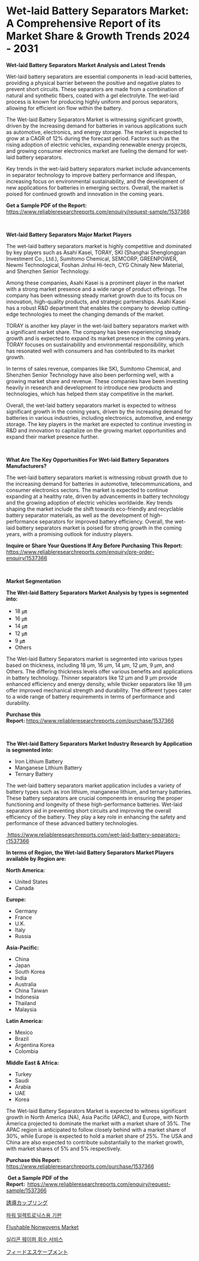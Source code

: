 <p><h1>Wet-laid Battery Separators Market: A Comprehensive Report of its Market Share & Growth Trends 2024 - 2031</h1></p><p><strong>Wet-laid Battery Separators Market Analysis and Latest Trends</strong></p>
<p><p>Wet-laid battery separators are essential components in lead-acid batteries, providing a physical barrier between the positive and negative plates to prevent short circuits. These separators are made from a combination of natural and synthetic fibers, coated with a gel electrolyte. The wet-laid process is known for producing highly uniform and porous separators, allowing for efficient ion flow within the battery.</p><p>The Wet-laid Battery Separators Market is witnessing significant growth, driven by the increasing demand for batteries in various applications such as automotive, electronics, and energy storage. The market is expected to grow at a CAGR of 12% during the forecast period. Factors such as the rising adoption of electric vehicles, expanding renewable energy projects, and growing consumer electronics market are fueling the demand for wet-laid battery separators.</p><p>Key trends in the wet-laid battery separators market include advancements in separator technology to improve battery performance and lifespan, increasing focus on environmental sustainability, and the development of new applications for batteries in emerging sectors. Overall, the market is poised for continued growth and innovation in the coming years.</p></p>
<p><strong>Get a Sample PDF of the Report:&nbsp;</strong> <a href="https://www.reliableresearchreports.com/enquiry/request-sample/1537366">https://www.reliableresearchreports.com/enquiry/request-sample/1537366</a></p>
<p>&nbsp;</p>
<p><strong>Wet-laid Battery Separators Major Market Players</strong></p>
<p><p>The wet-laid battery separators market is highly competitive and dominated by key players such as Asahi Kasei, TORAY, SKI (Shanghai Shenglongpan Investment Co., Ltd.), Sumitomo Chemical, SEMCORP, GREENPOWER, Newmi Technological, Foshan Jinhui Hi-tech, CYG Chinaly New Material, and Shenzhen Senior Technology.</p><p>Among these companies, Asahi Kasei is a prominent player in the market with a strong market presence and a wide range of product offerings. The company has been witnessing steady market growth due to its focus on innovation, high-quality products, and strategic partnerships. Asahi Kasei has a robust R&D department that enables the company to develop cutting-edge technologies to meet the changing demands of the market.</p><p>TORAY is another key player in the wet-laid battery separators market with a significant market share. The company has been experiencing steady growth and is expected to expand its market presence in the coming years. TORAY focuses on sustainability and environmental responsibility, which has resonated well with consumers and has contributed to its market growth.</p><p>In terms of sales revenue, companies like SKI, Sumitomo Chemical, and Shenzhen Senior Technology have also been performing well, with a growing market share and revenue. These companies have been investing heavily in research and development to introduce new products and technologies, which has helped them stay competitive in the market.</p><p>Overall, the wet-laid battery separators market is expected to witness significant growth in the coming years, driven by the increasing demand for batteries in various industries, including electronics, automotive, and energy storage. The key players in the market are expected to continue investing in R&D and innovation to capitalize on the growing market opportunities and expand their market presence further.</p></p>
<p>&nbsp;</p>
<p><strong>What Are The Key Opportunities For Wet-laid Battery Separators Manufacturers?</strong></p>
<p><p>The wet-laid battery separators market is witnessing robust growth due to the increasing demand for batteries in automotive, telecommunications, and consumer electronics sectors. The market is expected to continue expanding at a healthy rate, driven by advancements in battery technology and the growing adoption of electric vehicles worldwide. Key trends shaping the market include the shift towards eco-friendly and recyclable battery separator materials, as well as the development of high-performance separators for improved battery efficiency. Overall, the wet-laid battery separators market is poised for strong growth in the coming years, with a promising outlook for industry players.</p></p>
<p><strong>Inquire or Share Your Questions If Any Before Purchasing This Report:</strong> <a href="https://www.reliableresearchreports.com/enquiry/pre-order-enquiry/1537366">https://www.reliableresearchreports.com/enquiry/pre-order-enquiry/1537366</a></p>
<p>&nbsp;</p>
<p><strong>Market Segmentation</strong></p>
<p><strong>The Wet-laid Battery Separators Market Analysis by types is segmented into:</strong></p>
<p><ul><li>18 ㎛</li><li>16 ㎛</li><li>14 ㎛</li><li>12 ㎛</li><li>9 ㎛</li><li>Others</li></ul></p>
<p><p>The Wet-laid Battery Separators market is segmented into various types based on thickness, including 18 μm, 16 μm, 14 μm, 12 μm, 9 μm, and Others. The differing thickness levels offer various benefits and applications in battery technology. Thinner separators like 12 μm and 9 μm provide enhanced efficiency and energy density, while thicker separators like 18 μm offer improved mechanical strength and durability. The different types cater to a wide range of battery requirements in terms of performance and durability.</p></p>
<p><strong>Purchase this Report:&nbsp;</strong><a href="https://www.reliableresearchreports.com/purchase/1537366">https://www.reliableresearchreports.com/purchase/1537366</a></p>
<p>&nbsp;</p>
<p><strong>The Wet-laid Battery Separators Market Industry Research by Application is segmented into:</strong></p>
<p><ul><li>Iron Lithium Battery</li><li>Manganese Lithium Battery</li><li>Ternary Battery</li></ul></p>
<p><p>The wet-laid battery separators market application includes a variety of battery types such as iron lithium, manganese lithium, and ternary batteries. These battery separators are crucial components in ensuring the proper functioning and longevity of these high-performance batteries. Wet-laid separators aid in preventing short circuits and improving the overall efficiency of the battery. They play a key role in enhancing the safety and performance of these advanced battery technologies.</p></p>
<p><a href="https://www.reliableresearchreports.com/wet-laid-battery-separators-r1537366">&nbsp;https://www.reliableresearchreports.com/wet-laid-battery-separators-r1537366</a></p>
<p><strong>In terms of Region, the Wet-laid Battery Separators Market Players available by Region are:</strong></p>
<p>
    <p> <strong> North America: </strong>
        <ul>
            <li>United States</li>
            <li>Canada</li>
        </ul>
        </p> 
    <p> <strong> Europe: </strong>
        <ul>
            <li>Germany</li>
            <li>France</li>
            <li>U.K.</li>
            <li>Italy</li>
            <li>Russia</li>
        </ul>
        </p> 
    <p> <strong> Asia-Pacific: </strong>
        <ul>
            <li>China</li>
            <li>Japan</li>
            <li>South Korea</li>
            <li>India</li>
            <li>Australia</li>
            <li>China Taiwan</li>
            <li>Indonesia</li>
            <li>Thailand</li>
            <li>Malaysia</li>
        </ul>
        </p> 
    <p> <strong> Latin America: </strong>
        <ul>
            <li>Mexico</li>
            <li>Brazil</li>
            <li>Argentina Korea</li>
            <li>Colombia</li>
        </ul>
        </p> 
    <p> <strong> Middle East & Africa: </strong>
        <ul>
            <li>Turkey</li>
            <li>Saudi</li>
            <li>Arabia</li>
            <li>UAE</li>
            <li>Korea</li>
        </ul>
    </p>
    </p>
<p><p>The Wet-laid Battery Separators Market is expected to witness significant growth in North America (NA), Asia Pacific (APAC), and Europe, with North America projected to dominate the market with a market share of 35%. The APAC region is anticipated to follow closely behind with a market share of 30%, while Europe is expected to hold a market share of 25%. The USA and China are also expected to contribute substantially to the market growth, with market shares of 5% and 5% respectively.</p></p>
<p><strong>Purchase this Report: </strong><a href="https://www.reliableresearchreports.com/purchase/1537366">https://www.reliableresearchreports.com/purchase/1537366</a></p>
<p>&nbsp;<strong>Get a Sample PDF of the Report:&nbsp;&nbsp;</strong><a href="https://www.reliableresearchreports.com/enquiry/request-sample/1537366">https://www.reliableresearchreports.com/enquiry/request-sample/1537366</a></p>
<p><strong></strong></p>
<p><p><a href="https://github.com/efcvopdgkdx128/Market-Research-Report-List-2/blob/main/211193498298.md">誘導カップリング</a></p><p><a href="https://github.com/Gregost89076vddcv/Market-Research-Report-List-1/blob/main/476185789752.md">파워 일렉트로닉스용 기판</a></p><p><a href="https://github.com/MaraKoelpin2023/Market-Research-Report-List-1/blob/main/flushable-nonwovens-market.md">Flushable Nonwovens Market</a></p><p><a href="https://github.com/dollarearner151/Market-Research-Report-List-1/blob/main/376676489753.md">실리콘 웨이퍼 회수 서비스</a></p><p><a href="https://github.com/BrittanyVon20231/Market-Research-Report-List-1/blob/main/899987798297.md">フィードエスケープメント</a></p></p>